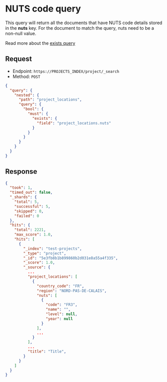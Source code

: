 # NUTS code query

This query will return all the documents that have NUTS code details stored in the **nuts** key. For the document to match the query, nuts need to be a non-null value.

Read more about the [exists query](https://www.elastic.co/guide/en/elasticsearch/reference/current/query-dsl-exists-query.html)

## Request

* Endpoint: `https://PROJECTS_INDEX/project/_search`
* Method: `POST`

```json
{
  "query": {
    "nested": {
      "path": "project_locations",
      "query": {
        "bool": {
          "must": {
            "exists": {
              "field": "project_locations.nuts"
            }
          }
        }
      }
    }
  }
}
```

## Response

```json
{
  "took": 1,
  "timed_out": false,
  "_shards": {
    "total": 5,
    "successful": 5,
    "skipped": 0,
    "failed": 0
  },
  "hits": {
    "total": 2221,
    "max_score": 1.0,
    "hits": [
      {
        "_index": "test-projects",
        "_type": "project",
        "_id": "5e3fb8b1b899860b2d031e8a55a4f335",
        "_score": 1.0,
        "_source": {
          ...
          "project_locations": [
            {
              "country_code": "FR",
              "region": "NORD-PAS-DE-CALAIS",
              "nuts": [
                {
                  "code": "FR3",
                  "name": "",
                  "level": null,
                  "year": null
                }
              ],
              ...
            }
          ],
          ...
          "title": "Title",
        }
      }
    ]
  }
}
```
